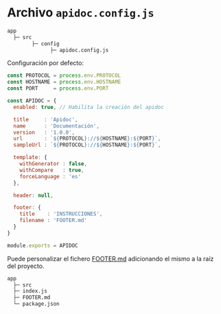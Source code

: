 # Archivo `apidoc.config.js`

```txt
app
  ├─ src
        ├─ config
              ├─ apidoc.config.js
```

Configuración por defecto:

```js
const PROTOCOL = process.env.PROTOCOL
const HOSTNAME = process.env.HOSTNAME
const PORT     = process.env.PORT

const APIDOC = {
  enabled: true, // Habilita la creación del apidoc

  title     : 'Apidoc',
  name      : 'Documentación',
  version   : '1.0.0',
  url       : `${PROTOCOL}://${HOSTNAME}:${PORT}`,
  sampleUrl : `${PROTOCOL}://${HOSTNAME}:${PORT}`,

  template: {
    withGenerator : false,
    withCompare   : true,
    forceLanguage : 'es'
  },

  header: null,

  footer: {
    title    : 'INSTRUCCIONES',
    filename : 'FOOTER.md'
  }
}

module.exports = APIDOC
```

Puede personalizar el fichero [FOOTER.md](./assets/md/FOOTER.md) adicionando el mismo a la raíz del proyecto.

```txt
app
  ├─ src
  ├─ index.js
  ├─ FOOTER.md
  └─ package.json
```
